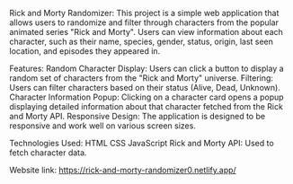 Rick and Morty Randomizer:
This project is a simple web application that allows users to randomize and filter through characters from the popular animated series "Rick and Morty". Users can view information about each character, such as their name, species, gender, status, origin, last seen location, and episodes they appeared in.

Features:
Random Character Display: Users can click a button to display a random set of characters from the "Rick and Morty" universe.
Filtering: Users can filter characters based on their status (Alive, Dead, Unknown).
Character Information Popup: Clicking on a character card opens a popup displaying detailed information about that character fetched from the Rick and Morty API.
Responsive Design: The application is designed to be responsive and work well on various screen sizes.


Technologies Used:
HTML
CSS
JavaScript
Rick and Morty API: Used to fetch character data.


Website link:
https://rick-and-morty-randomizer0.netlify.app/
